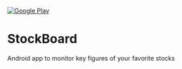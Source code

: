 [![Google Play](https://developer.android.com/images/brand/en_app_rgb_wo_60.png)](https://play.google.com/store/apps/details?id=com.longstox.stockboard)

# StockBoard
Android app to monitor key figures of your favorite stocks
